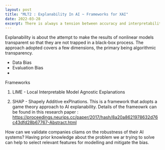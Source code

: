 ```yaml
---
layout: post
title: "MLT2 : Explanability In AI ~ Frameworks for XAI"
date: 2022-03-28
excerpt: There is always a tension between accuracy and interpretability in using deep learning models. Explanaibility frameworks impose and enforce the process of explanability while assessing model results with respect to biasedness and fairness.  
---
```


Explanability is about the attempt to make the results of nonlinear models transparent so that they are not trapped in a black-box process. The approach adopted covers a few dimensions, the primary being algorithmic transparency. 

* Data Bias
* Evaluation Bias
* 

Frameworks <TO DO>
1. LIME - Local Interpretable Model Agnostic Explanations
  
2. SHAP - Shapely Additive exPlnations. This is a framework that adopts a game theory approach to AI explanability. Details of the frameowrk can be found in this research paper : 
  https://proceedings.neurips.cc/paper/2017/hash/8a20a8621978632d76c43dfd28b67767-Abstract.html
  
  How can we validate companies cliams on the robustness of their AI systems? Having prior knowledge about the problem we ar trying to solve can help to select relevant features for modelling and mitigate the bias. 
